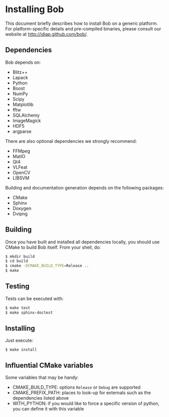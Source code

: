 # Installing Bob

This document briefly describes how to install Bob on a generic platform. For
platform-specific details and pre-compiled binaries, please consult our website
at http://idiap.github.com/bob/.

## Dependencies

Bob depends on:

 * Blitz++
 * Lapack
 * Python
 * Boost
 * NumPy
 * Scipy
 * Matplotlib
 * fftw
 * SQLAlchemy
 * ImageMagick
 * HDF5
 * argparse

There are also optional dependencies we strongly recommend:

 * FFMpeg
 * MatIO
 * Qt4
 * VLFeat
 * OpenCV
 * LIBSVM

Building and documentation generation depends on the following packages:

 * CMake
 * Sphinx
 * Doxygen
 * Dvipng

## Building

Once you have built and installed all dependencies locally, you should use
CMake to build Bob itself. From your shell, do:

```sh
$ mkdir build
$ cd build
$ cmake -DCMAKE_BUILD_TYPE=Release ..
$ make
```

## Testing

Tests can be executed with:

```sh
$ make test
$ make sphinx-doctest
```

## Installing

Just execute:

```
$ make install
```

## Influential CMake variables

Some variables that may be handy:

 * CMAKE_BUILD_TYPE: options `Release` or `Debug` are supported
 * CMAKE_PREFIX_PATH: places to look-up for externals such as the dependencies
   listed above
 * WITH_PYTHON: if you would like to force a specific version of python, you
   can define it with this variable

